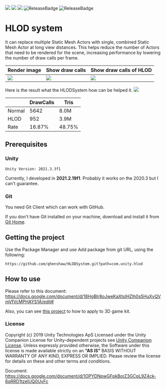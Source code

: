[![](https://badge-proxy.cds.internal.unity3d.com/3f172543-d1a1-4930-9b8c-0d1286af0a12)](https://badges.cds.internal.unity3d.com/packages/com.unity.hlod/build-info?branch=master&testWorkflow=package-isolation)
[![](https://badge-proxy.cds.internal.unity3d.com/2cb1cc7c-4d7c-4910-b2f7-26b09c938532)](https://badges.cds.internal.unity3d.com/packages/com.unity.hlod/dependants-info)
[![](https://badge-proxy.cds.internal.unity3d.com/51af003d-dd2f-42af-9283-439f0b19fa36)](https://badges.cds.internal.unity3d.com/packages/com.unity.hlod/warnings-info?branch=master)
![ReleaseBadge](https://badge-proxy.cds.internal.unity3d.com/052d13be-36b5-431e-adab-2a8f492293ab)
![ReleaseBadge](https://badge-proxy.cds.internal.unity3d.com/4024b351-1f1c-4a34-a76d-83d4248b9f8b)

# HLOD system
It can replace multiple Static Mesh Actors with single, combined Static Mesh Actor at long view distances. This helps reduce the number of Actors that need to be rendered for the scene, increasing performance by lowering the number of draw calls per frame. 


| Render image  | Show draw calls | Show draw calls of HLOD |
| --- | --- | --- |
| ![](Documentation~/Images/overview_1.jpg) | ![](Documentation~/Images/overview_2.jpg)  | ![](Documentation~/Images/overview_3.jpg)|

Here is the result what the HLODSystem how can be helped it.
![](Documentation~/Images/compare.gif)

||DrawCalls|Tris|
|---|---|---|
|Normal|5642|8.0M|
|HLOD|952|3.9M|
|Rate|16.87%|48.75%|

## Prerequisites
### Unity
```
Unity Version: 2021.3.3f1

```
Currently, I developed in **2021.2.19f1**. Probably it works on the 2020.3 but I can't guarantee.

### Git 

You need Git Client which can work with GitHub.

If you don't have Git installed on your machine, download and install it from [Git Home][gitHome].

## Getting the project
Use the Package Manager and use Add package from git URL, using the following: 
```
https://github.com/qhenshaw/HLODSystem.git?path=com.unity.hlod
```

## How to use
Please refer to this document:
https://docs.google.com/document/d/18HgBIr8oJweKaXtsIHZlh0s5HuXvQVmVfVcMPHAYS1A/edit#

Also, you can see [this project][demoProject] to how to apply to 3D game kit.


### License
Copyright (c) 2019 Unity Technologies ApS
Licensed under the Unity Companion License for Unity-dependent projects see [Unity Companion License][license].
Unless expressly provided otherwise, the Software under this license is made available strictly on an **“AS IS”** BASIS WITHOUT WARRANTY OF ANY KIND, EXPRESS OR IMPLIED. Please review the license for details on these and other terms and conditions.


Document: https://docs.google.com/document/d/1OPYDNpwGFpkBorZ3GCpL9Z4ck-6qRRD1tzelUQ0UvFc

[license]: <https://unity3d.com/legal/licenses/Unity_Companion_License>
[gitHome]:<https://git-scm.com/downloads>
[gitSSHSetup]: <https://help.github.com/articles/connecting-to-github-with-ssh/>
[sampleBranch]: <https://github.com/Unity-Technologies/HLODSystem/tree/samples>
[badgesLink]: <https://badges.cds.internal.unity3d.com/badge-gallery/com.unity.hlod?branch=PackageTests&proxied=true>
[demoProject]: <https://github.com/Unity-Technologies/HLODSystemDemo>
